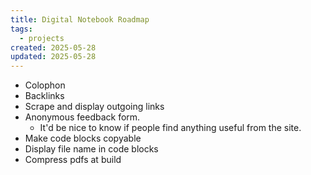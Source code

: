 ```yaml
---
title: Digital Notebook Roadmap
tags:
  - projects
created: 2025-05-28
updated: 2025-05-28
---
```


- Colophon
- Backlinks
- Scrape and display outgoing links
- Anonymous feedback form.
	- It'd be nice to know if people find anything useful from the site.
- Make code blocks copyable
- Display file name in code blocks
- Compress pdfs at build